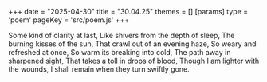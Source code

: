 +++
date = "2025-04-30"
title = "30.04.25"
themes = []
[params]
  type = 'poem'
  pageKey = 'src/poem.js'
+++

Some kind of clarity at last,
Like shivers from the depth of sleep,
The burning kisses of the sun,
That crawl out of an evening haze,
So weary and refreshed at once,
So warm its breaking into cold,
The path away in sharpened sight,
That takes a toll in drops of blood,
Though I am lighter with the wounds,
I shall remain when they turn swiftly gone.
